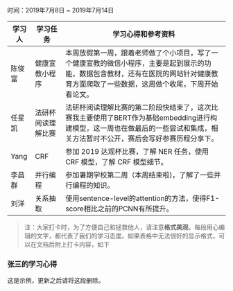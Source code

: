 时间：2019年7月8日 ~ 2019年7月14日

学习人|学习任务|学习心得和参考资料
------ | ------ | ------ 
陈俊富| 健康宣教小程序 | 本周放假第一周，跟着老师做了个小项目，写了一个健康宣教的微信小程序，主要是起到展示的功能，数据包含教材，还有在医院的网站针对健康教育方面爬取了一些数据，这周做个收尾，下周开始看论文。
任星凯| 法研杯阅读理解比赛 | 法研杯阅读理解比赛的第二阶段快结束了，这次比赛我主要使用了BERT作为基础embedding进行构建模型，这一周也在做最后的一些尝试和集成，相关方法暂时不公开，赛后会写好参赛历程分享下。
Yang | CRF | 参加 2019 达观杯比赛，了解 NER 任务，使用 CRF 模型，了解 CRF 模型细节。
李昌群 | 并行编程 | 参加暑期学校第二周（本周结束啦)，了解了一些并行编程的知识。 
刘洋|关系抽取|使用sentence-level的attention的方法，使得F1-score相比之前的PCNN有所提升。

> 注：大家打卡时，为了方便自己和拯救他人，请注意**格式美观**，每段用心编辑的文字，都代表了我们的学习态度。如果表格中无法很好的显示格式，可以在文档后附上打卡内容，如下

### 张三的学习心得
这是示例，更新之后请将这段删除。

